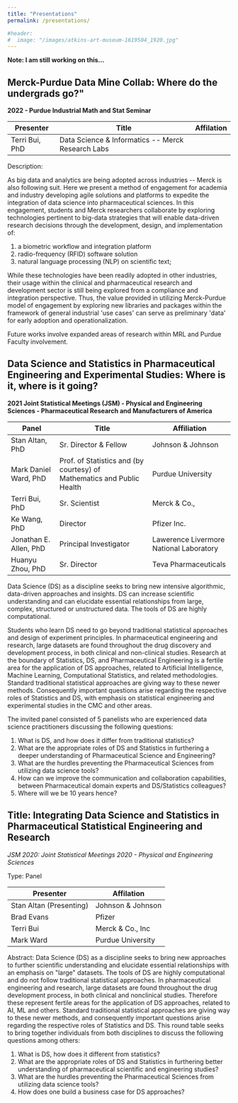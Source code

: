 ```yaml
---
title: "Presentations"
permalink: /presentations/

#header:
#  image: "/images/atkins-art-museum-1619504_1920.jpg"
---
```


**Note: I am still working on this...**

## Merck-Purdue Data Mine Collab: Where do the undergrads go?" ##
**2022 - Purdue Industrial Math and Stat Seminar**

|Presenter| Title | Affilation|
|---| --- | ---|
|Terri Bui, PhD | Data Science & Informatics -- Merck Research Labs |

Description:

As big data and analytics are being adopted across industries -- Merck is also following suit. Here we present a method of engagement for academia and industry developing agile solutions and platforms to expedite the integration of data science into pharmaceutical sciences. In this engagement, students and Merck researchers collaborate by exploring technologies pertinent to big-data strategies that will enable data-driven research decisions through the development, design, and implementation of:

1. a biometric workflow and integration platform
2. radio-frequency (RFID) software solution
3. natural language processing (NLP) on scientific text;

While these technologies have been readily adopted in other industries, their usage within the clinical and pharmaceutical research and development sector is still being explored from a compliance and integration perspective. Thus, the value provided in utilizing Merck-Purdue model of engagement by exploring new libraries and packages within the framework of general industrial 'use cases' can serve as preliminary 'data' for early adoption and operationalization.

Future works involve expanded areas of research within MRL and Purdue Faculty involvement.


## Data Science and Statistics in Pharmaceutical Engineering and Experimental Studies: Where is it, where is it going?

**2021 Joint Statistical Meetings (JSM) - Physical and Engineering Sciences -  Pharmaceutical Research and Manufacturers of America**

|Panel | Title | Affiliation
| ----- | ----- | ----- |
|Stan Altan, PhD | Sr. Director & Fellow | Johnson & Johnson |
|Mark Daniel Ward, PhD | Prof. of Statistics and (by courtesy) of Mathematics and Public Health | Purdue University|
|Terri Bui, PhD | Sr. Scientist | Merck & Co.,|
|Ke Wang, PhD | Director | Pfizer Inc.|
|Jonathan E. Allen, PhD | Principal Investigator | Lawerence Livermore National Laboratory|
|Huanyu Zhou, PhD | Sr. Director | Teva Pharmaceuticals |

Data Science (DS) as a discipline seeks to bring new intensive algorithmic, data-driven approaches and insights. DS can increase scientific understanding and can elucidate essential relationships from large, complex, structured or unstructured data. The tools of DS are highly computational.

Students who learn DS need to go beyond traditional statistical approaches and design of experiment principles. In pharmaceutical engineering and research, large datasets are found throughout the drug discovery and development process, in both clinical and non-clinical studies. Research at the boundary of Statistics, DS, and Pharmaceutical Engineering is a fertile area for the application of DS approaches, related to Artificial Intelligence, Machine Learning, Computational Statistics, and related methodologies. Standard traditional statistical approaches are giving way to these newer methods. Consequently important questions arise regarding the respective roles of Statistics and DS, with emphasis on statistical engineering and experimental studies in the CMC and other areas.

The invited panel consisted of 5 panelists who are experienced data science practitioners discussing the following questions:

1. What is DS, and how does it differ from traditional statistics?
2. What are the appropriate roles of DS and Statistics in furthering a deeper understanding of Pharmaceutical Science and Engineering?
3. What are the hurdles preventing the Pharmaceutical Sciences from utilizing data science tools?
4. How can we improve the communication and collaboration capabilities, between Pharmaceutical domain experts and DS/Statistics colleagues?
5. Where will we be 10 years hence?





## Title: Integrating Data Science and Statistics in Pharmaceutical Statistical Engineering and Research

*JSM 2020: Joint Statistical Meetings 2020 - Physical and Engineering Sciences*

Type: Panel

|Presenter | Affilation |
|---------| ---------- |
| Stan Altan (Presenting) | Johnson & Johnson |
| Brad Evans | Pfizer |
| Terri Bui  | Merck & Co., Inc |
| Mark Ward | Purdue University|

Abstract:
Data Science (DS) as a discipline seeks to bring new approaches to further scientific understanding and elucidate essential relationships with an emphasis on "large" datasets. The tools of DS are highly computational and do not follow traditional statistical approaches. In pharmaceutical engineering and research, large datasets are found throughout the drug development process, in both clinical and nonclinical studies. Therefore these represent fertile areas for the application of DS approaches, related to AI, ML and others. Standard traditional statistical approaches are giving way to these newer methods, and consequently important questions arise regarding the respective roles of Statistics and DS. This round table seeks to bring together individuals from both disciplines to discuss the following questions among others:

1. What is DS, how does it different from statistics?
2. What are the appropriate roles of DS and Statistics in furthering better understanding of pharmaceutical scientific and engineering studies?
3. What are the hurdles preventing the Pharmaceutical Sciences from utilizing data science tools?
4. How does one build a business case for DS approaches?
